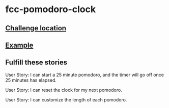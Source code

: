 # fcc-pomodoro-clock



## [Challenge location](https://www.freecodecamp.com/challenges/build-a-pomodoro-clock)


## [Example](https://codepen.io/FreeCodeCamp/full/aNyxXR/)


## Fulfill these stories


User Story: I can start a 25 minute pomodoro, and the timer will go off once 25 minutes has elapsed.

User Story: I can reset the clock for my next pomodoro.

User Story: I can customize the length of each pomodoro.



